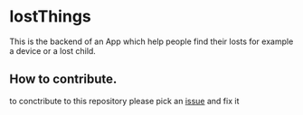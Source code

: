 # lostThings
This is the backend of an App which help people find their losts for example a device or a lost child.

## How to contribute.
to conctribute to this repository please pick an [issue](https://github.com/TheEhsanSarshar/lostThings/issues) and fix it
